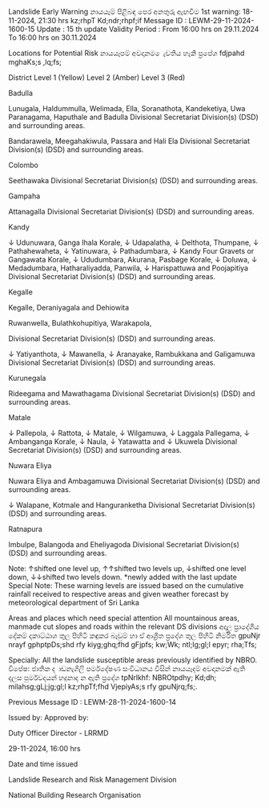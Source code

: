 Landslide Early Warning නායයෑම් පිළිබඳ පෙර අනතුරු ඇඟවීම 1st warning: 18-11-2024, 21:30 hrs kz;rhpT Kd;ndr;rhpf;if Message ID : LEWM-29-11-2024-1600-15 Update : 15 th update Validity Period : From 16:00 hrs on 29.11.2024 To 16:00 hrs on 30.11.2024

Locations for Potential Risk නායයෑපම් අවදානම ෙැවතිය හැකි ප්‍රපේශ fdjpahd mghaKs;s ,lq;fs;

District Level 1 (Yellow) Level 2 (Amber) Level 3 (Red)

Badulla

Lunugala, Haldummulla, Welimada, Ella, Soranathota, Kandeketiya, Uwa Paranagama, Haputhale and Badulla Divisional Secretariat Division(s) (DSD) and surrounding areas.

Bandarawela, Meegahakiwula, Passara and Hali Ela Divisional Secretariat Division(s) (DSD) and surrounding areas.

Colombo

Seethawaka Divisional Secretariat Division(s) (DSD) and surrounding areas.

Gampaha

Attanagalla Divisional Secretariat Division(s) (DSD) and surrounding areas.

Kandy

↓ Udunuwara, Ganga Ihala Korale, ↓ Udapalatha, ↓ Delthota, Thumpane, ↓ Pathahewaheta, ↓ Yatinuwara, ↓ Pathadumbara, ↓ Kandy Four Gravets or Gangawata Korale, ↓ Ududumbara, Akurana, Pasbage Korale, ↓ Doluwa, ↓ Medadumbara, Hatharaliyadda, Panwila, ↓ Harispattuwa and Poojapitiya Divisional Secretariat Division(s) (DSD) and surrounding areas.

Kegalle

Kegalle, Deraniyagala and Dehiowita

Ruwanwella, Bulathkohupitiya, Warakapola,

Divisional Secretariat Division(s) (DSD) and surrounding areas.

↓ Yatiyanthota, ↓ Mawanella, ↓ Aranayake, Rambukkana and Galigamuwa Divisional Secretariat Division(s) (DSD) and surrounding areas.

Kurunegala

Rideegama and Mawathagama Divisional Secretariat Division(s) (DSD) and surrounding areas.

Matale

↓ Pallepola, ↓ Rattota, ↓ Matale, ↓ Wilgamuwa, ↓ Laggala Pallegama, ↓ Ambanganga Korale, ↓ Naula, ↓ Yatawatta and ↓ Ukuwela Divisional Secretariat Division(s) (DSD) and surrounding areas.

Nuwara Eliya

Nuwara Eliya and Ambagamuwa Divisional Secretariat Division(s) (DSD) and surrounding areas.

↓ Walapane, Kotmale and Hanguranketha Divisional Secretariat Division(s) (DSD) and surrounding areas.

Ratnapura

Imbulpe, Balangoda and Eheliyagoda Divisional Secretariat Division(s) (DSD) and surrounding areas.

Note: ↑shifted one level up, ↑↑shifted two levels up, ↓shifted one level down, ↓↓shifted two levels down. *newly added with the last update Special Note: These warning levels are issued based on the cumulative rainfall received to respective areas and given weather forecast by meteorological department of Sri Lanka

Areas and places which need special attention All mountainous areas, manmade cut slopes and roads within the relevant DS divisions අදාල ප්‍රාදේශීය දේකම් දකාට්ඨාශ තුල පිහිටි කඳුකර බෑවුම් හා ඒ ආශ්‍රිත ප්‍රදේශ තුල පිහිටි නිර්මිත gpuNjr nrayf gphptpDs;shd rfy kiyg;ghq;fhd gFjpfs; kw;Wk; ntl;lg;gl;l epyr; rha;Tfs;

Specially: All the landslide susceptible areas previously identified by NBRO. විපේෂ: ජාතික ද ාඩනැගිලි පර්මදේෂණ සංවිධානය විසින් නායයෑදම් අවදානමක් ඇති දලස පුර්මවදයන් හදුනාද න ඇති ප්‍රදේශ tpNrlkhf: NBROtpdhy; Kd;dh; milahsg;gLj;jg;gl;l kz;rhpTf;fhd VjepiyAs;s rfy gpuNjrq;fs;.

Previous Message ID : LEWM-28-11-2024-1600-14

Issued by: Approved by:

Duty Officer Director - LRRMD

29-11-2024, 16:00 hrs

Date and time issued

Landslide Research and Risk Management Division

National Building Research Organisation